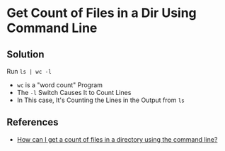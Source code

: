 # Get Count of Files in a Dir Using Command Line

## Solution
Run `ls | wc -l`

* `wc` is a "word count" Program
* The `-l` Switch Causes It to Count Lines
* In This case, It's Counting the Lines in the Output from `ls`

## References
* [How can I get a count of files in a directory using the command line?](https://unix.stackexchange.com/questions/1125/how-can-i-get-a-count-of-files-in-a-directory-using-the-command-line)
